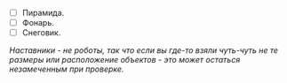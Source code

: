 - [ ] Пирамида.
- [ ] Фонарь.
- [ ] Снеговик.

*Наставники - не роботы, так что если вы где-то взяли чуть-чуть не те размеры или расположение объектов - это может остаться незамеченным при проверке.*

